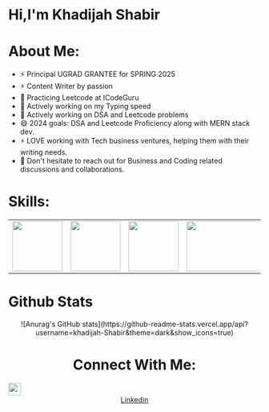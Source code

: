 <h1>Hi,I'm Khadijah Shabir</h1>

# About Me:

- ⚡ Principal UGRAD GRANTEE for SPRING 2025
- ⚡ Content Writer by passion 
- 🌱 Practicing Leetcode at ICodeGuru
- 🌱 Actively working on my Typing speed
- 🌱 Actively working on DSA and Leetcode problems 
- 😄 2024 goals: DSA and Leetcode Proficiency along with MERN stack dev.
- ⚡ LOVE working with Tech business ventures, helping them with their writing needs.
-  💬 Don't hesitate to reach out for Business and Coding related discussions and collaborations.


# Skills:
<table>
  <tr>
    <td>
      <img src="https://cdn0.iconfinder.com/data/icons/social-network-9/50/22-512.png"width="100px" height="100px"/>
    </td>
    <td>
      <img src="https://w7.pngwing.com/pngs/46/626/png-transparent-c-logo-the-c-programming-language-computer-icons-computer-programming-source-code-programming-miscellaneous-template-blue.png"width="100px" height="100px"/> 
      </td>
      <td>
      <img src="https://upload.wikimedia.org/wikipedia/commons/d/d5/CSS3_logo_and_wordmark.svg"width="100px" height="100px"/>
     </td>
      <td>
      <img src="https://yaxadigital.com/wp-content/uploads/2023/03/content-writing-2.png"width="180px" height="100px"/>
    </td>
    <td>
      <img src="https://upload.wikimedia.org/wikipedia/commons/8/87/Sql_data_base_with_logo.png"width="150px" height="100px"/>
    </td>
    
  </tr>
</table>

# Github Stats
<div align="center">
![Anurag's GitHub stats](https://github-readme-stats.vercel.app/api?username=khadijah-Shabir&theme=dark&show_icons=true)

# Connect With Me:
<div align="left">
<img src="https://upload.wikimedia.org/wikipedia/commons/thumb/f/f8/LinkedIn_icon_circle.svg/2048px-LinkedIn_icon_circle.svg.png""width="25px" height="25px"/>
<div align="center">
<a href="https://www.linkedin.com/in/khadijah-shabir/">Linkedin</a>
</div>
</div>




